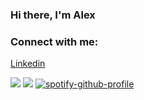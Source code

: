 ### Hi there, I'm Alex  




### Connect with me:
[Linkedin](https://www.linkedin.com/in/alexander-mehta-b97659220/)



![](https://komarev.com/ghpvc/?username=alexmehta&style=flat-square)
![](https://hit.yhype.me/github/profile?user_id=53285116)
[![spotify-github-profile](https://spotify-github-profile.vercel.app/api/view?uid=gxrtzyngcth0sau043fnbq28g&cover_image=true&theme=natemoo-re&bar_color=53b14f&bar_color_cover=true)](https://github.com/kittinan/spotify-github-profile)
